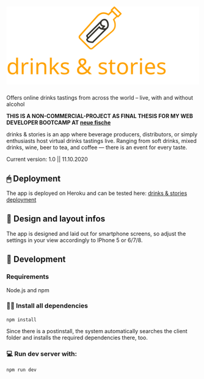 # ![Brand](./client/src/assets/icons/brand.svg)

Offers online drinks tastings from across the world – live, with and without alcohol

**THIS IS A NON-COMMERCIAL-PROJECT AS FINAL THESIS FOR MY WEB DEVELOPER BOOTCAMP AT [neue fische](https://www.neuefische.de/)**

drinks & stories is an app where beverage producers, distributors, or simply enthusiasts host virtual drinks tastings live. Ranging from soft drinks, mixed drinks, wine, beer to tea, and coffee — there is an event for every taste.

Current version: 1.0 || 11.10.2020

## 🖱 Deployment

The app is deployed on Heroku and can be tested here:
[drinks & stories deployment](https://tasting-app.herokuapp.com/)

## 📲 Design and layout infos

The app is designed and laid out for smartphone screens, so adjust the settings in your view accordingly to IPhone 5 or 6/7/8.

## 🔧 Development

### Requirements

Node.js and npm

### 👨‍💻 Install all dependencies

`npm install`

Since there is a postinstall, the system automatically searches the client folder and installs the required dependencies there, too.

### 💻 Run dev server with:

`npm run dev`
